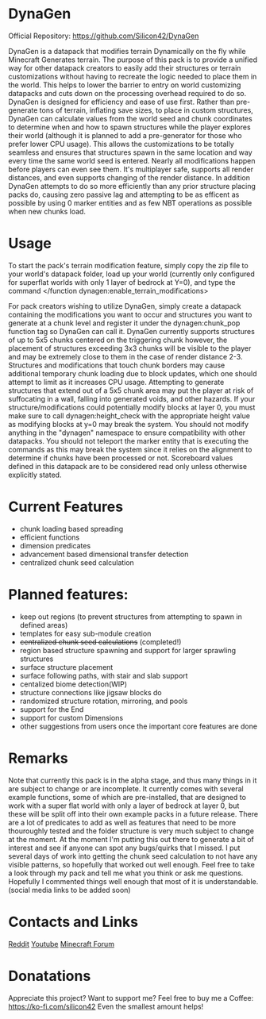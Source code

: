 # DynaGen
Official Repository: https://github.com/Silicon42/DynaGen

DynaGen is a datapack that modifies terrain Dynamically on the fly while Minecraft Generates terrain. The purpose of this pack is to provide a unified way for other datapack creators to easily add their structures or terrain customizations without having to recreate the logic needed to place them in the world. This helps to lower the barrier to entry on world customizing datapacks and cuts down on the processing overhead required to do so. DynaGen is designed for efficiency and ease of use first. Rather than pre-generate tons of terrain, inflating save sizes, to place in custom structures, DynaGen can calculate values from the world seed and chunk coordinates to determine when and how to spawn structures while the player explores their world (although it is planned to add a pre-generator for those who prefer lower CPU usage). This allows the customizations to be totally seamless and ensures that structures spawn in the same location and way every time the same world seed is entered. Nearly all modifications happen before players can even see them. It's multiplayer safe, supports all render distances, and even supports changing of the render distance. In addition DynaGen attempts to do so more efficiently than any prior structure placing packs do, causing zero passive lag and attempting to be as efficent as possible by using 0 marker entities and as few NBT operations as possible when new chunks load.

# Usage

To start the pack's terrain modification feature, simply copy the zip file to your world's datapack folder, load up your world (currently only configured for superflat worlds with only 1 layer of bedrock at Y=0), and type the command </function dynagen:enable_terrain_modifications>

For pack creators wishing to utilize DynaGen, simply create a datapack containing the modifications you want to occur and structures you want to generate at a chunk level and register it under the dynagen:chunk_pop function tag so DynaGen can call it. DynaGen currently supports structures of up to 5x5 chunks centered on the triggering chunk however, the placement of structures exceeding 3x3 chunks will be visible to the player and may be extremely close to them in the case of render distance 2-3. Structures and modifications that touch chunk borders may cause additional temporary chunk loading due to block updates, which one should attempt to limit as it increases CPU usage. Attempting to generate structures that extend out of a 5x5 chunk area may put the player at risk of suffocating in a wall, falling into generated voids, and other hazards. If your structure/modifications could potentially modify blocks at layer 0, you must make sure to call dynagen:height_check with the appropriate height value as modifying blocks at y=0 may break the system. You should not modify anything in the "dynagen" namespace to ensure compatibility with other datapacks. You should not teleport the marker entity that is executing the commands as this may break the system since it relies on the alignment to determine if chunks have been processed or not. Scoreboard values defined in this datapack are to be considered read only unless otherwise explicitly stated.

# Current Features

- chunk loading based spreading
- efficient functions
- dimension predicates
- advancement based dimensional transfer detection
- centralized chunk seed calculation

# Planned features:

- keep out regions (to prevent structures from attempting to spawn in defined areas)
- templates for easy sub-module creation
- ~~centralized chunk seed calculations~~ (completed!)
- region based structure spawning and support for larger sprawling structures
- surface structure placement
- surface following paths, with stair and slab support
- centalized biome detection(WIP)
- structure connections like jigsaw blocks do
- randomized structure rotation, mirroring, and pools
- support for the End
- support for custom Dimensions
- other suggestions from users once the important core features are done

# Remarks

Note that currently this pack is in the alpha stage, and thus many things in it are subject to change or are incomplete. It currently comes with several example functions, some of which are pre-installed, that are designed to work with a super flat world with only a layer of bedrock at layer 0, but these will be split off into their own example packs in a future release. There are a lot of predicates to add as well as features that need to be more thouroughly tested and the folder structure is very much subject to change at the moment. At the moment I'm putting this out there to generate a bit of interest and see if anyone can spot any bugs/quirks that I missed. I put several days of work into getting the chunk seed calculation to not have any visible patterns, so hopefully that worked out well enough. Feel free to take a look through my pack and tell me what you think or ask me questions. Hopefully I commented things well enough that most of it is understandable. (social media links to be added soon)

# Contacts and Links

[Reddit](https://old.reddit.com/user/Silicon42/)
[Youtube](https://www.youtube.com/channel/UCRyzxobRKZqlDjKd4fByT8A/)
[Minecraft Forum](https://www.minecraftforum.net/members/Silicon42)


# Donatations

Appreciate this project? Want to support me? Feel free to buy me a Coffee: https://ko-fi.com/silicon42
Even the smallest amount helps!